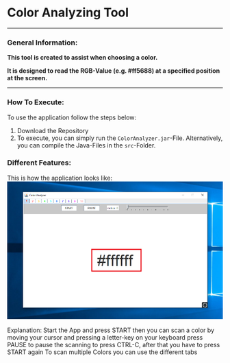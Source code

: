# Color Analyzing Tool

--- 

### General Information:

**This tool is created to assist when choosing a color.**

**It is designed to read the RGB-Value (e.g. #ff5688) at a specified position at the screen.**

---

### How To Execute:

To use the application follow the steps below:

1. Download the Repository
1. To execute, you can simply run the `ColorAnalyzer.jar`-File. 
   Alternatively, you can compile the Java-Files in the `src`-Folder.

### Different Features:

This is how the application looks like:
![alt text](./pictures_README/general_picture_color_code.PNG "This should be how it looks like")

Explanation:
  Start the App and press START
  then you can scan a color by moving your cursor and pressing a letter-key on your keyboard
  press PAUSE to pause the scanning to press CTRL-C, after that you have to press START again
  To scan multiple Colors you can use the different tabs
